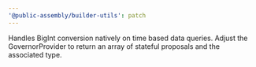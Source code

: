 ```yaml
---
'@public-assembly/builder-utils': patch
---
```


Handles BigInt conversion natively on time based data queries. Adjust the GovernorProvider to return an array of stateful proposals and the associated type.

